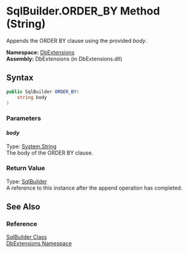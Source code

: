 SqlBuilder.ORDER_BY Method (String)
===================================
Appends the ORDER BY clause using the provided *body*.

**Namespace:** [DbExtensions][1]  
**Assembly:** DbExtensions (in DbExtensions.dll)

Syntax
------

```csharp
public SqlBuilder ORDER_BY(
	string body
)
```

### Parameters

#### *body*
Type: [System.String][2]  
The body of the ORDER BY clause.

### Return Value
Type: [SqlBuilder][3]  
A reference to this instance after the append operation has completed.

See Also
--------

### Reference
[SqlBuilder Class][3]  
[DbExtensions Namespace][1]  

[1]: ../README.md
[2]: http://msdn.microsoft.com/en-us/library/s1wwdcbf
[3]: README.md